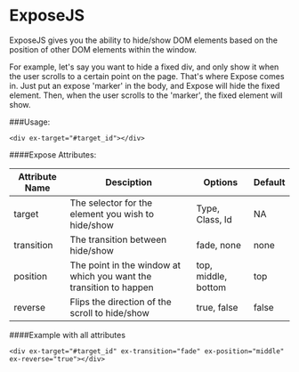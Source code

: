 ExposeJS
========

ExposeJS gives you the ability to hide/show DOM elements based on the position of other DOM elements within the window.

For example, let's say you want to hide a fixed div, and only show it when the user scrolls to a certain point on the page. That's where Expose comes in. Just put an expose 'marker' in the body, and Expose will hide the fixed element. Then, when the user scrolls to the 'marker', the fixed element will show.


###Usage:

```
<div ex-target="#target_id"></div>
```

####Expose Attributes:

| Attribute Name | Desciption | Options | Default |
|----------------|------------|---------|---------|
| target | The selector for the element you wish to hide/show | Type, Class, Id | NA | 
| transition | The transition between hide/show | fade, none | none |
| position | The point in the window at which you want the transition to happen | top, middle, bottom | top |
| reverse | Flips the direction of the scroll to hide/show | true, false | false |


####Example with all attributes

```
<div ex-target="#target_id" ex-transition="fade" ex-position="middle" ex-reverse="true"></div>
```
